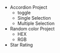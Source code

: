 - Accordion Project
  - toggle
  - Single Selection
  - Multiple Selection
- Random color Project
  - HEX
  - RGB
- Star Rating
